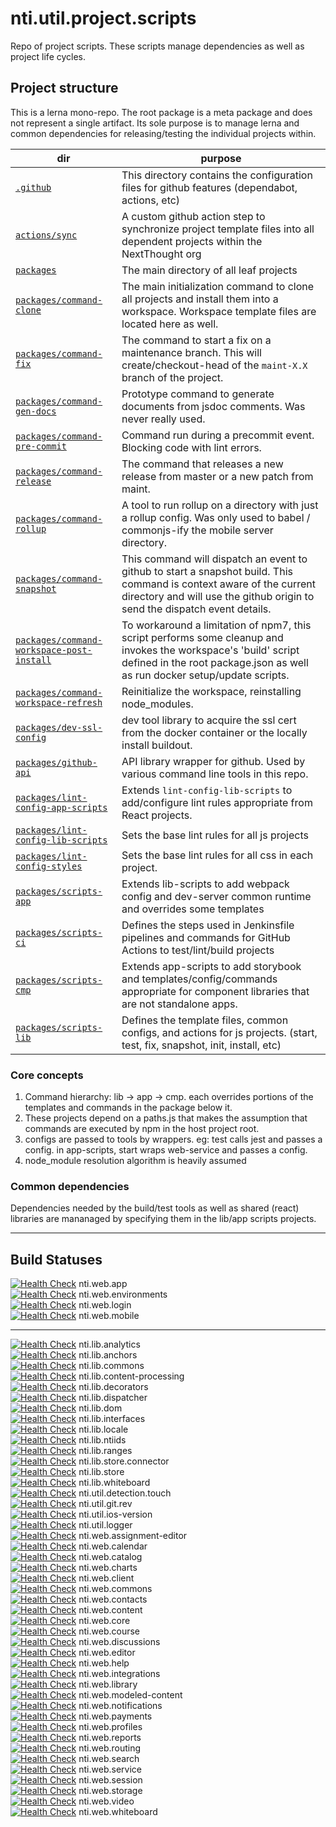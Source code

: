 <!-- markdownlint-disable MD030 MD033 -->

# nti.util.project.scripts

Repo of project scripts. These scripts manage dependencies as well as project life cycles.

## Project structure

This is a lerna mono-repo. The root package is a meta package and does not represent a single artifact. Its sole purpose is to manage lerna and common dependencies for releasing/testing the individual projects within.

| dir                                                                     | purpose                                                                                                                                                                                            |
| ----------------------------------------------------------------------- | -------------------------------------------------------------------------------------------------------------------------------------------------------------------------------------------------- |
| [`.github`][.github]                                                    | This directory contains the configuration files for github features (dependabot, actions, etc)                                                                                                     |
| [`actions/sync`][actions/sync]                                          | A custom github action step to synchronize project template files into all dependent projects within the NextThought org                                                                           |
| [`packages`][packages]                                                  | The main directory of all leaf projects                                                                                                                                                            |
| [`packages/command-clone`][cmd-clone]                                   | The main initialization command to clone all projects and install them into a workspace. Workspace template files are located here as well.                                                        |
| [`packages/command-fix`][cmd-fix]                                       | The command to start a fix on a maintenance branch. This will create/checkout-head of the `maint-X.X` branch of the project.                                                                       |
| [`packages/command-gen-docs`][cmd-gen-docs]                             | Prototype command to generate documents from jsdoc comments. Was never really used.                                                                                                                |
| [`packages/command-pre-commit`][cmd-pre-commit]                         | Command run during a precommit event. Blocking code with lint errors.                                                                                                                              |
| [`packages/command-release`][cmd-release]                               | The command that releases a new release from master or a new patch from maint.                                                                                                                     |
| [`packages/command-rollup`][cmd-rollup]                                 | A tool to run rollup on a directory with just a rollup config. Was only used to babel / commonjs-ify the mobile server directory.                                                                  |
| [`packages/command-snapshot`][cmd-snapshot]                             | This command will dispatch an event to github to start a snapshot build. This command is context aware of the current directory and will use the github origin to send the dispatch event details. |
| [`packages/command-workspace-post-install`][cmd-workspace-post-install] | To workaround a limitation of npm7, this script performs some cleanup and invokes the workspace's 'build' script defined in the root package.json as well as run docker setup/update scripts.      |
| [`packages/command-workspace-refresh`][cmd-workspace-refresh]           | Reinitialize the workspace, reinstalling node_modules.                                                                                                                                             |
| [`packages/dev-ssl-config`][dev-ssl-config]                             | dev tool library to acquire the ssl cert from the docker container or the locally install buildout.                                                                                                |
| [`packages/github-api`][github-api]                                     | API library wrapper for github. Used by various command line tools in this repo.                                                                                                                   |
| [`packages/lint-config-app-scripts`][lint-config-app-scripts]           | Extends `lint-config-lib-scripts` to add/configure lint rules appropriate from React projects.                                                                                                     |
| [`packages/lint-config-lib-scripts`][lint-config-lib-scripts]           | Sets the base lint rules for all js projects                                                                                                                                                       |
| [`packages/lint-config-styles`][lint-config-styles]                     | Sets the base lint rules for all css in each project.                                                                                                                                              |
| [`packages/scripts-app`][scripts-app]                                   | Extends lib-scripts to add webpack config and dev-server common runtime and overrides some templates                                                                                               |
| [`packages/scripts-ci`][scripts-ci]                                     | Defines the steps used in Jenkinsfile pipelines and commands for GitHub Actions to test/lint/build projects                                                                                        |
| [`packages/scripts-cmp`][scripts-cmp]                                   | Extends app-scripts to add storybook and templates/config/commands appropriate for component libraries that are not standalone apps.                                                               |
| [`packages/scripts-lib`][scripts-lib]                                   | Defines the template files, common configs, and actions for js projects. (start, test, fix, snapshot, init, install, etc)                                                                          |

### Core concepts

1. Command hierarchy: lib -> app -> cmp. each overrides portions of the templates and commands in the package below it.
2. These projects depend on a paths.js that makes the assumption that commands are executed by npm in the host project root.
3. configs are passed to tools by wrappers. eg: test calls jest and passes a config. in app-scripts, start wraps web-service and passes a config.
4. node_module resolution algorithm is heavily assumed

### Common dependencies

Dependencies needed by the build/test tools as well as shared (react) libraries are mananaged by specifying them in the lib/app scripts projects.

---

## Build Statuses

[![Health Check](https://github.com/NextThought/nti.web.app/workflows/Project%20Health/badge.svg)](https://github.com/NextThought/nti.web.app/actions) nti.web.app<br/>
[![Health Check](https://github.com/NextThought/nti.web.environments/workflows/Project%20Health/badge.svg)](https://github.com/NextThought/nti.web.environments/actions) nti.web.environments<br/>
[![Health Check](https://github.com/NextThought/nti.web.login/workflows/Project%20Health/badge.svg)](https://github.com/NextThought/nti.web.login/actions) nti.web.login<br/>
[![Health Check](https://github.com/NextThought/nti.web.mobile/workflows/Project%20Health/badge.svg)](https://github.com/NextThought/nti.web.mobile/actions) nti.web.mobile<br/>

---

[![Health Check](https://github.com/NextThought/nti.lib.analytics/workflows/Project%20Health/badge.svg)](https://github.com/NextThought/nti.lib.analytics/actions) nti.lib.analytics<br/>
[![Health Check](https://github.com/NextThought/nti.lib.anchors/workflows/Project%20Health/badge.svg)](https://github.com/NextThought/nti.lib.anchors/actions) nti.lib.anchors<br/>
[![Health Check](https://github.com/NextThought/nti.lib.commons/workflows/Project%20Health/badge.svg)](https://github.com/NextThought/nti.lib.commons/actions) nti.lib.commons<br/>
[![Health Check](https://github.com/NextThought/nti.lib.content-processing/workflows/Project%20Health/badge.svg)](https://github.com/NextThought/nti.lib.content-processing/actions) nti.lib.content-processing<br/>
[![Health Check](https://github.com/NextThought/nti.lib.decorators/workflows/Project%20Health/badge.svg)](https://github.com/NextThought/nti.lib.decorators/actions) nti.lib.decorators<br/>
[![Health Check](https://github.com/NextThought/nti.lib.dispatcher/workflows/Project%20Health/badge.svg)](https://github.com/NextThought/nti.lib.dispatcher/actions) nti.lib.dispatcher<br/>
[![Health Check](https://github.com/NextThought/nti.lib.dom/workflows/Project%20Health/badge.svg)](https://github.com/NextThought/nti.lib.dom/actions) nti.lib.dom<br/>
[![Health Check](https://github.com/NextThought/nti.lib.interfaces/workflows/Project%20Health/badge.svg)](https://github.com/NextThought/nti.lib.interfaces/actions) nti.lib.interfaces<br/>
[![Health Check](https://github.com/NextThought/nti.lib.locale/workflows/Project%20Health/badge.svg)](https://github.com/NextThought/nti.lib.locale/actions) nti.lib.locale<br/>
[![Health Check](https://github.com/NextThought/nti.lib.ntiids/workflows/Project%20Health/badge.svg)](https://github.com/NextThought/nti.lib.ntiids/actions) nti.lib.ntiids<br/>
[![Health Check](https://github.com/NextThought/nti.lib.ranges/workflows/Project%20Health/badge.svg)](https://github.com/NextThought/nti.lib.ranges/actions) nti.lib.ranges<br/>
[![Health Check](https://github.com/NextThought/nti.lib.store.connector/workflows/Project%20Health/badge.svg)](https://github.com/NextThought/nti.lib.store.connector/actions) nti.lib.store.connector<br/>
[![Health Check](https://github.com/NextThought/nti.lib.store/workflows/Project%20Health/badge.svg)](https://github.com/NextThought/nti.lib.store/actions) nti.lib.store<br/>
[![Health Check](https://github.com/NextThought/nti.lib.whiteboard/workflows/Project%20Health/badge.svg)](https://github.com/NextThought/nti.lib.whiteboard/actions) nti.lib.whiteboard<br/>
[![Health Check](https://github.com/NextThought/nti.util.detection.touch/workflows/Project%20Health/badge.svg)](https://github.com/NextThought/nti.util.detection.touch/actions) nti.util.detection.touch<br/>
[![Health Check](https://github.com/NextThought/nti.util.git.rev/workflows/Project%20Health/badge.svg)](https://github.com/NextThought/nti.util.git.rev/actions) nti.util.git.rev<br/>
[![Health Check](https://github.com/NextThought/nti.util.ios-version/workflows/Project%20Health/badge.svg)](https://github.com/NextThought/nti.util.ios-version/actions) nti.util.ios-version<br/>
[![Health Check](https://github.com/NextThought/nti.util.logger/workflows/Project%20Health/badge.svg)](https://github.com/NextThought/nti.util.logger/actions) nti.util.logger<br/>
[![Health Check](https://github.com/NextThought/nti.web.assignment-editor/workflows/Project%20Health/badge.svg)](https://github.com/NextThought/nti.web.assignment-editor/actions) nti.web.assignment-editor<br/>
[![Health Check](https://github.com/NextThought/nti.web.calendar/workflows/Project%20Health/badge.svg)](https://github.com/NextThought/nti.web.calendar/actions) nti.web.calendar<br/>
[![Health Check](https://github.com/NextThought/nti.web.catalog/workflows/Project%20Health/badge.svg)](https://github.com/NextThought/nti.web.catalog/actions) nti.web.catalog<br/>
[![Health Check](https://github.com/NextThought/nti.web.charts/workflows/Project%20Health/badge.svg)](https://github.com/NextThought/nti.web.charts/actions) nti.web.charts<br/>
[![Health Check](https://github.com/NextThought/nti.web.client/workflows/Project%20Health/badge.svg)](https://github.com/NextThought/nti.web.client/actions) nti.web.client<br/>
[![Health Check](https://github.com/NextThought/nti.web.commons/workflows/Project%20Health/badge.svg)](https://github.com/NextThought/nti.web.commons/actions) nti.web.commons<br/>
[![Health Check](https://github.com/NextThought/nti.web.contacts/workflows/Project%20Health/badge.svg)](https://github.com/NextThought/nti.web.contacts/actions) nti.web.contacts<br/>
[![Health Check](https://github.com/NextThought/nti.web.content/workflows/Project%20Health/badge.svg)](https://github.com/NextThought/nti.web.content/actions) nti.web.content<br/>
[![Health Check](https://github.com/NextThought/nti.web.core/workflows/Project%20Health/badge.svg)](https://github.com/NextThought/nti.web.core/actions) nti.web.core<br/>
[![Health Check](https://github.com/NextThought/nti.web.course/workflows/Project%20Health/badge.svg)](https://github.com/NextThought/nti.web.course/actions) nti.web.course<br/>
[![Health Check](https://github.com/NextThought/nti.web.discussions/workflows/Project%20Health/badge.svg)](https://github.com/NextThought/nti.web.discussions/actions) nti.web.discussions<br/>
[![Health Check](https://github.com/NextThought/nti.web.editor/workflows/Project%20Health/badge.svg)](https://github.com/NextThought/nti.web.editor/actions) nti.web.editor<br/>
[![Health Check](https://github.com/NextThought/nti.web.help/workflows/Project%20Health/badge.svg)](https://github.com/NextThought/nti.web.help/actions) nti.web.help<br/>
[![Health Check](https://github.com/NextThought/nti.web.integrations/workflows/Project%20Health/badge.svg)](https://github.com/NextThought/nti.web.integrations/actions) nti.web.integrations<br/>
[![Health Check](https://github.com/NextThought/nti.web.library/workflows/Project%20Health/badge.svg)](https://github.com/NextThought/nti.web.library/actions) nti.web.library<br/>
[![Health Check](https://github.com/NextThought/nti.web.modeled-content/workflows/Project%20Health/badge.svg)](https://github.com/NextThought/nti.web.modeled-content/actions) nti.web.modeled-content<br/>
[![Health Check](https://github.com/NextThought/nti.web.notifications/workflows/Project%20Health/badge.svg)](https://github.com/NextThought/nti.web.notifications/actions) nti.web.notifications<br/>
[![Health Check](https://github.com/NextThought/nti.web.payments/workflows/Project%20Health/badge.svg)](https://github.com/NextThought/nti.web.payments/actions) nti.web.payments<br/>
[![Health Check](https://github.com/NextThought/nti.web.profiles/workflows/Project%20Health/badge.svg)](https://github.com/NextThought/nti.web.profiles/actions) nti.web.profiles<br/>
[![Health Check](https://github.com/NextThought/nti.web.reports/workflows/Project%20Health/badge.svg)](https://github.com/NextThought/nti.web.reports/actions) nti.web.reports<br/>
[![Health Check](https://github.com/NextThought/nti.web.routing/workflows/Project%20Health/badge.svg)](https://github.com/NextThought/nti.web.routing/actions) nti.web.routing<br/>
[![Health Check](https://github.com/NextThought/nti.web.search/workflows/Project%20Health/badge.svg)](https://github.com/NextThought/nti.web.search/actions) nti.web.search<br/>
[![Health Check](https://github.com/NextThought/nti.web.service/workflows/Project%20Health/badge.svg)](https://github.com/NextThought/nti.web.service/actions) nti.web.service<br/>
[![Health Check](https://github.com/NextThought/nti.web.session/workflows/Project%20Health/badge.svg)](https://github.com/NextThought/nti.web.session/actions) nti.web.session<br/>
[![Health Check](https://github.com/NextThought/nti.web.storage/workflows/Project%20Health/badge.svg)](https://github.com/NextThought/nti.web.storage/actions) nti.web.storage<br/>
[![Health Check](https://github.com/NextThought/nti.web.video/workflows/Project%20Health/badge.svg)](https://github.com/NextThought/nti.web.video/actions) nti.web.video<br/>
[![Health Check](https://github.com/NextThought/nti.web.whiteboard/workflows/Project%20Health/badge.svg)](https://github.com/NextThought/nti.web.whiteboard/actions) nti.web.whiteboard<br/>

[.github]: https://github.com/NextThought/nti.util.project.scripts/tree/master/.github
[actions/sync]: https://github.com/NextThought/nti.util.project.scripts/tree/master/actions/sync
[packages]: https://github.com/NextThought/nti.util.project.scripts/tree/master/packages
[cmd-clone]: https://github.com/NextThought/nti.util.project.scripts/tree/master/packages/command-clone
[cmd-fix]: https://github.com/NextThought/nti.util.project.scripts/tree/master/packages/command-fix
[cmd-gen-docs]: https://github.com/NextThought/nti.util.project.scripts/tree/master/packages/command-gen-docs
[cmd-pre-commit]: https://github.com/NextThought/nti.util.project.scripts/tree/master/packages/command-pre-commit
[cmd-release]: https://github.com/NextThought/nti.util.project.scripts/tree/master/packages/command-release
[cmd-rollup]: https://github.com/NextThought/nti.util.project.scripts/tree/master/packages/command-rollup
[cmd-snapshot]: https://github.com/NextThought/nti.util.project.scripts/tree/master/packages/command-snapshot
[cmd-workspace-post-install]: https://github.com/NextThought/nti.util.project.scripts/tree/master/packages/command-workspace-post-install
[cmd-workspace-refresh]: https://github.com/NextThought/nti.util.project.scripts/tree/master/packages/command-workspace-refresh
[dev-ssl-config]: https://github.com/NextThought/nti.util.project.scripts/tree/master/packages/dev-ssl-config
[github-api]: https://github.com/NextThought/nti.util.project.scripts/tree/master/packages/github-api
[lint-config-app-scripts]: https://github.com/NextThought/nti.util.project.scripts/tree/master/packages/lint-config-app-scripts
[lint-config-lib-scripts]: https://github.com/NextThought/nti.util.project.scripts/tree/master/packages/lint-config-lib-scripts
[lint-config-styles]: https://github.com/NextThought/nti.util.project.scripts/tree/master/packages/lint-config-styles
[scripts-app]: https://github.com/NextThought/nti.util.project.scripts/tree/master/packages/scripts-app
[scripts-ci]: https://github.com/NextThought/nti.util.project.scripts/tree/master/packages/scripts-ci
[scripts-cmp]: https://github.com/NextThought/nti.util.project.scripts/tree/master/packages/scripts-cmp
[scripts-lib]: https://github.com/NextThought/nti.util.project.scripts/tree/master/packages/scripts-lib
